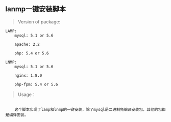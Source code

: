 lanmp一键安装脚本
---
> Version of package:

```
LAMP:
	mysql: 5.1 or 5.6

	apache: 2.2

	php: 5.4 or 5.6

LNMP:
	mysql: 5.1 or 5.6
	
	nginx: 1.8.0
	
	php-fpm: 5.4 or 5.6

```

> Usage：

```

	这个脚本实现了lamp和lnmp的一键安装，除了mysql是二进制免编译安装包，其他的包都是编译安装。

```
